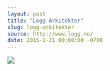 ```yaml
---
layout: post
title: "Logg Arkitekter"
slug: logg-arkitekter
source: http://www.logg.no/
date: 2015-1-21 00:00:00 -0700
---
```


<img src="{{ site.url }}/assets/img/screenshots/logg-arkitekter.jpg">
